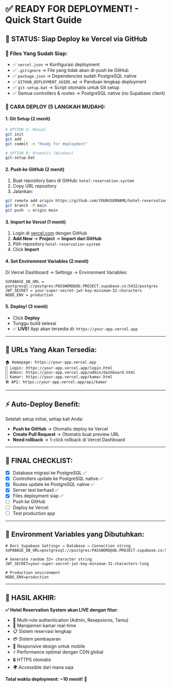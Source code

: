 # ✅ READY FOR DEPLOYMENT! - Quick Start Guide

## 🎯 STATUS: Siap Deploy ke Vercel via GitHub

### 📁 Files Yang Sudah Siap:
- ✅ `vercel.json` → Konfigurasi deployment
- ✅ `.gitignore` → File yang tidak akan di-push ke GitHub  
- ✅ `package.json` → Dependencies sudah PostgreSQL native
- ✅ `GITHUB_DEPLOYMENT_GUIDE.md` → Panduan lengkap deployment
- ✅ `git-setup.bat` → Script otomatis untuk Git setup
- ✅ Semua controllers & routes → PostgreSQL native (no Supabase client)

### 🚀 CARA DEPLOY (5 LANGKAH MUDAH):

#### 1. **Git Setup** (2 menit)
```bash
# OPTION A: Manual
git init
git add .
git commit -m "Ready for deployment"

# OPTION B: Otomatis (Windows)
git-setup.bat
```

#### 2. **Push ke GitHub** (2 menit)
1. Buat repository baru di GitHub: `hotel-reservation-system`
2. Copy URL repository
3. Jalankan:
```bash
git remote add origin https://github.com/YOURUSERNAME/hotel-reservation-system.git
git branch -M main
git push -u origin main
```

#### 3. **Import ke Vercel** (1 menit)
1. Login di [vercel.com](https://vercel.com) dengan GitHub
2. **Add New** → **Project** → **Import dari GitHub**
3. Pilih repository `hotel-reservation-system`
4. Click **Import**

#### 4. **Set Environment Variables** (2 menit)
Di Vercel Dashboard → Settings → Environment Variables:
```
SUPABASE_DB_URL = postgresql://postgres:PASSWORD@db.PROJECT.supabase.co:5432/postgres
JWT_SECRET = your-super-secret-jwt-key-minimum-32-characters
NODE_ENV = production
```

#### 5. **Deploy!** (3 menit)
- Click **Deploy**
- Tunggu build selesai
- ✅ **LIVE!** App akan tersedia di: `https://your-app.vercel.app`

---

## 🔗 URLs Yang Akan Tersedia:

```
🏠 Homepage: https://your-app.vercel.app
🔐 Login: https://your-app.vercel.app/login.html
👑 Admin: https://your-app.vercel.app/admin/dashboard.html
🏨 Kamar: https://your-app.vercel.app/kamar.html
🛠️ API: https://your-app.vercel.app/api/kamar
```

---

## ⚡ Auto-Deploy Benefit:

Setelah setup initial, setiap kali Anda:
- **Push ke GitHub** → Otomatis deploy ke Vercel
- **Create Pull Request** → Otomatis buat preview URL
- **Need rollback** → 1-click rollback di Vercel Dashboard

---

## 🎯 FINAL CHECKLIST:

- [x] Database migrasi ke PostgreSQL ✅
- [x] Controllers update ke PostgreSQL native ✅
- [x] Routes update ke PostgreSQL native ✅
- [x] Server test berhasil ✅
- [x] Files deployment siap ✅
- [ ] Push ke GitHub
- [ ] Deploy ke Vercel
- [ ] Test production app

---

## 🔧 Environment Variables yang Dibutuhkan:

```env
# Dari Supabase Settings → Database → Connection string
SUPABASE_DB_URL=postgresql://postgres:PASSWORD@db.PROJECT.supabase.co:5432/postgres

# Generate random 32+ character string
JWT_SECRET=your-super-secret-jwt-key-minimum-32-characters-long

# Production environment
NODE_ENV=production
```

---

## 🎉 HASIL AKHIR:

**✅ Hotel Reservation System akan LIVE dengan fitur:**
- 🔐 Multi-role authentication (Admin, Resepsionis, Tamu)
- 🏨 Manajemen kamar real-time
- 📋 Sistem reservasi lengkap
- 💳 Sistem pembayaran
- 📱 Responsive design untuk mobile
- ⚡ Performance optimal dengan CDN global
- 🔒 HTTPS otomatis
- 🌍 Accessible dari mana saja

**Total waktu deployment: ~10 menit!** 🚀
